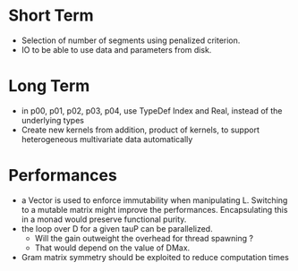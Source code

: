 # Short Term

- Selection of number of segments using penalized criterion.
- IO to be able to use data and parameters from disk.

# Long Term

- in p00, p01, p02, p03, p04, use TypeDef Index and Real, instead of the underlying types
- Create new kernels from addition, product of kernels, to support heterogeneous multivariate data automatically

# Performances

- a Vector is used to enforce immutability when manipulating L. Switching to a mutable matrix might improve the performances. Encapsulating this in a monad would preserve functional purity.
- the loop over D for a given tauP can be parallelized.
    - Will the gain outweight the overhead for thread spawning ?
    - That would depend on the value of DMax.
- Gram matrix symmetry should be exploited to reduce computation times